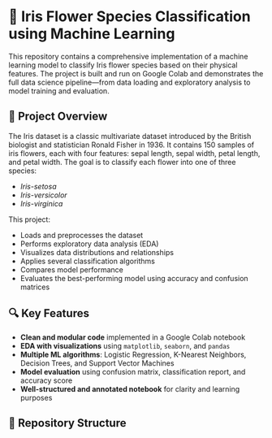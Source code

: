 # 🌸 Iris Flower Species Classification using Machine Learning

This repository contains a comprehensive implementation of a machine learning model to classify Iris flower species based on their physical features. The project is built and run on Google Colab and demonstrates the full data science pipeline—from data loading and exploratory analysis to model training and evaluation.

## 📌 Project Overview

The Iris dataset is a classic multivariate dataset introduced by the British biologist and statistician Ronald Fisher in 1936. It contains 150 samples of iris flowers, each with four features: sepal length, sepal width, petal length, and petal width. The goal is to classify each flower into one of three species:
- *Iris-setosa*
- *Iris-versicolor*
- *Iris-virginica*

This project:
- Loads and preprocesses the dataset
- Performs exploratory data analysis (EDA)
- Visualizes data distributions and relationships
- Applies several classification algorithms
- Compares model performance
- Evaluates the best-performing model using accuracy and confusion matrices

## 🔍 Key Features

- **Clean and modular code** implemented in a Google Colab notebook
- **EDA with visualizations** using `matplotlib`, `seaborn`, and `pandas`
- **Multiple ML algorithms**: Logistic Regression, K-Nearest Neighbors, Decision Trees, and Support Vector Machines
- **Model evaluation** using confusion matrix, classification report, and accuracy score
- **Well-structured and annotated notebook** for clarity and learning purposes

## 📁 Repository Structure

